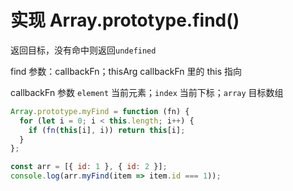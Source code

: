 # 实现 Array.prototype.find()

返回目标，没有命中则返回`undefined`

find 参数：callbackFn；thisArg callbackFn 里的 this 指向

callbackFn 参数 `element` 当前元素；`index` 当前下标；`array` 目标数组

```js
Array.prototype.myFind = function (fn) {
  for (let i = 0; i < this.length; i++) {
    if (fn(this[i], i)) return this[i];
  }
};

const arr = [{ id: 1 }, { id: 2 }];
console.log(arr.myFind(item => item.id === 1));
```
